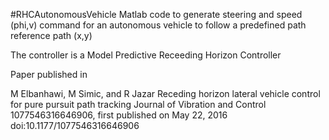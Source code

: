 #RHCAutonomousVehicle
Matlab code to generate steering and speed (phi,v) command for an autonomous vehicle to follow a predefined path reference path (x,y)

The controller is a Model Predictive Receeding Horizon Controller

Paper published in

M Elbanhawi, M Simic, and R Jazar
Receding horizon lateral vehicle control for pure pursuit path tracking
Journal of Vibration and Control 1077546316646906, first published on May 22, 2016 doi:10.1177/1077546316646906
